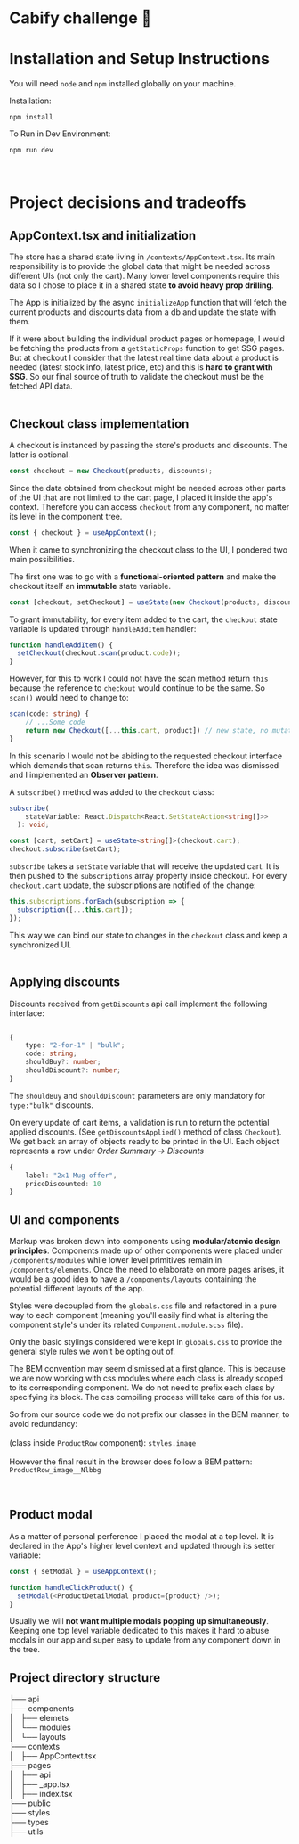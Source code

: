# Cabify challenge 🎉

# Installation and Setup Instructions

You will need `node` and `npm` installed globally on your machine.

Installation:

`npm install`

To Run in Dev Environment:

`npm run dev`

<br />

# Project decisions and tradeoffs

## AppContext.tsx and initialization

The store has a shared state living in `/contexts/AppContext.tsx`. Its main responsibility is to provide the global data that might be needed across different UIs (not only the cart). Many lower level components require this data so I chose to place it in a shared state **to avoid heavy prop drilling**.

The App is initialized by the async `initializeApp` function that will fetch the current products and discounts data from a db and update the state with them.

If it were about building the individual product pages or homepage, I would be fetching the products from a `getStaticProps` function to get SSG pages. But at checkout I consider that the latest real time data about a product is needed (latest stock info, latest price, etc) and this is **hard to grant with SSG**. So our final source of truth to validate the checkout must be the fetched API data.
<br />
<br />

## Checkout class implementation

A checkout is instanced by passing the store's products and discounts. The latter is optional.

```typescript
const checkout = new Checkout(products, discounts);
```

Since the data obtained from checkout might be needed across other parts of the UI that are not limited to the cart page, I placed it inside the app's context. Therefore you can access `checkout` from any component, no matter its level in the component tree.

```typescript
const { checkout } = useAppContext();
```

When it came to synchronizing the checkout class to the UI, I pondered two main possibilities.

The first one was to go with a **functional-oriented pattern** and make the checkout itself an **immutable** state variable.

```typescript
const [checkout, setCheckout] = useState(new Checkout(products, discounts));
```

To grant immutability, for every item added to the cart, the `checkout` state variable is updated through `handleAddItem` handler:

```typescript
function handleAddItem() {
  setCheckout(checkout.scan(product.code));
}
```

However, for this to work I could not have the scan method return `this` because the reference to `checkout` would continue to be the same. So `scan()` would need to change to:

```typescript
scan(code: string) {
    // ...Some code
    return new Checkout([...this.cart, product]) // new state, no mutation
}
```

In this scenario I would not be abiding to the requested checkout interface which demands that scan returns `this`. Therefore the idea was dismissed and I implemented an **Observer pattern**.

A `subscribe()` method was added to the `checkout` class:

```typescript
subscribe(
    stateVariable: React.Dispatch<React.SetStateAction<string[]>>
  ): void;
```

```typescript
const [cart, setCart] = useState<string[]>(checkout.cart);
checkout.subscribe(setCart);
```

`subscribe` takes a `setState` variable that will receive the updated cart. It is then pushed to the `subscriptions` array property inside checkout. For every `checkout.cart` update, the subscriptions are notified of the change:

```typescript
this.subscriptions.forEach(subscription => {
  subscription([...this.cart]);
});
```

This way we can bind our state to changes in the `checkout` class and keep a synchronized UI.
<br/>
<br/>

## Applying discounts

Discounts received from `getDiscounts` api call implement the following interface:

```typescript

{
    type: "2-for-1" | "bulk";
    code: string;
    shouldBuy?: number;
    shouldDiscount?: number;
}

```

The `shouldBuy` and `shouldDiscount` parameters are only mandatory for `type:"bulk"` discounts.

On every update of cart items, a validation is run to return the potential applied discounts. (See `getDiscountsApplied()` method of class `Checkout`). We get back an array of objects ready to be printed in the UI. Each object represents a row under _Order Summary -> Discounts_

```typescript
{
    label: "2x1 Mug offer",
    priceDiscounted: 10
}
```

## UI and components

Markup was broken down into components using **modular/atomic design principles**. Components made up of other components were placed under `/components/modules` while lower level primitives remain in `/components/elements`. Once the need to elaborate on more pages arises, it would be a good idea to have a `/components/layouts` containing the potential different layouts of the app.

Styles were decoupled from the `globals.css` file and refactored in a pure way to each component (meaning you'll easily find what is altering the component style's under its related `Component.module.scss` file).

Only the basic stylings considered were kept in `globals.css` to provide the general style rules we won't be opting out of.

The BEM convention may seem dismissed at a first glance. This is because we are now working with css modules where each class is already scoped to its corresponding component. We do not need to prefix each class by specifying its block. The css compiling process will take care of this for us.

So from our source code we do not prefix our classes in the BEM manner, to avoid redundancy: <br/><br/>
(class inside `ProductRow` component): `styles.image`<br/><br/>
However the final result in the browser does follow a BEM pattern: `ProductRow_image__Nlbbg`

<br />

## Product modal

As a matter of personal perference I placed the modal at a top level. It is declared in the App's higher level context and updated through its setter variable:

```typescript
const { setModal } = useAppContext();

function handleClickProduct() {
  setModal(<ProductDetailModal product={product} />);
}
```

Usually we will **not want multiple modals popping up simultaneously**. Keeping one top level variable dedicated to this makes it hard to abuse modals in our app and super easy to update from any component down in the tree.

## Project directory structure

├── api<br />
├── components<br />
│   ├── elemets<br />
│   └── modules<br />
│   └── layouts<br />
├── contexts<br />
│   ├── AppContext.tsx<br />
├── pages<br />
│   ├── api<br />
│   ├── \_app.tsx<br />
│   ├── index.tsx<br />
├── public<br />
├── styles<br />
├── types<br />
├── utils<br />
